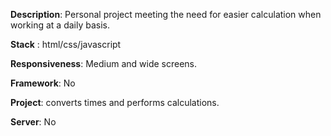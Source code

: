 __Description__: Personal project meeting the need for easier calculation when working at a daily basis.

__Stack__ : html/css/javascript

__Responsiveness__: Medium and wide screens.

__Framework__: No
 
__Project__: converts times and performs calculations.

__Server__: No

